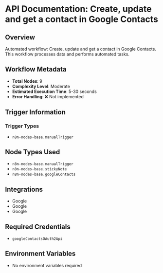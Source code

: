 # API Documentation: Create, update and get a contact in Google Contacts

## Overview
Automated workflow: Create, update and get a contact in Google Contacts. This workflow processes data and performs automated tasks.

## Workflow Metadata
- **Total Nodes**: 9
- **Complexity Level**: Moderate
- **Estimated Execution Time**: 5-30 seconds
- **Error Handling**: ❌ Not implemented

## Trigger Information
### Trigger Types
- `n8n-nodes-base.manualTrigger`

## Node Types Used
- `n8n-nodes-base.manualTrigger`
- `n8n-nodes-base.stickyNote`
- `n8n-nodes-base.googleContacts`

## Integrations
- Google
- Google
- Google

## Required Credentials
- `googleContactsOAuth2Api`

## Environment Variables
- No environment variables required
